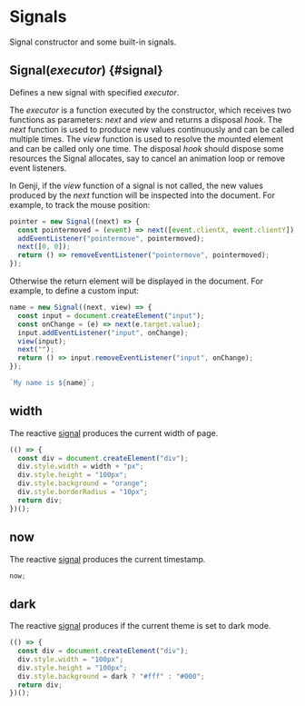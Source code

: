 # Signals

Signal constructor and some built-in signals.

## Signal(_executor_) {#signal}

Defines a new signal with specified _executor_.

The _executor_ is a function executed by the constructor, which receives two functions as parameters: _next_ and _view_ and returns a disposal _hook_. The _next_ function is used to produce new values continuously and can be called multiple times. The _view_ function is used to resolve the mounted element and can be called only one time. The disposal _hook_ should dispose some resources the Signal allocates, say to cancel an animation loop or remove event listeners.

In Genji, if the _view_ function of a signal is not called, the new values produced by the _next_ function will be inspected into the document. For example, to track the mouse position:

```js eval
pointer = new Signal((next) => {
  const pointermoved = (event) => next([event.clientX, event.clientY]);
  addEventListener("pointermove", pointermoved);
  next([0, 0]);
  return () => removeEventListener("pointermove", pointermoved);
});
```

Otherwise the return element will be displayed in the document. For example, to define a custom input:

```js eval
name = new Signal((next, view) => {
  const input = document.createElement("input");
  const onChange = (e) => next(e.target.value);
  input.addEventListener("input", onChange);
  view(input);
  next("");
  return () => input.removeEventListener("input", onChange);
});
```

```js eval
`My name is ${name}`;
```

## width

The reactive [signal](#signal) produces the current width of page.

```js eval
(() => {
  const div = document.createElement("div");
  div.style.width = width + "px";
  div.style.height = "100px";
  div.style.background = "orange";
  div.style.borderRadius = "10px";
  return div;
})();
```

## now

The reactive [signal](#signal) produces the current timestamp.

```js eval
now;
```

## dark <VersionBadge version="0.2.2" />

The reactive [signal](#signal) produces if the current theme is set to dark mode.

```js eval
(() => {
  const div = document.createElement("div");
  div.style.width = "100px";
  div.style.height = "100px";
  div.style.background = dark ? "#fff" : "#000";
  return div;
})();
```
